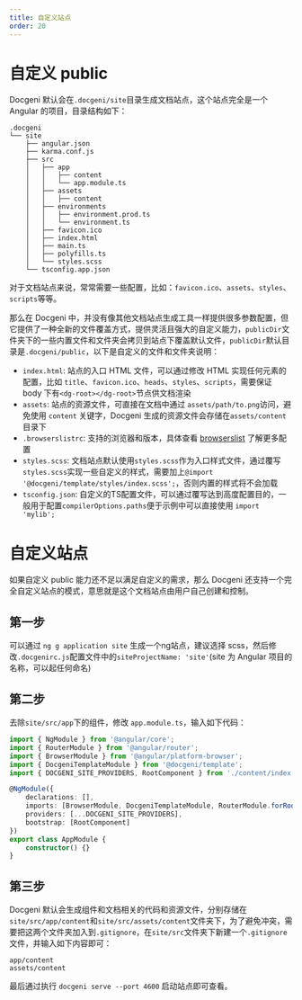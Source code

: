 ```yaml
---
title: 自定义站点
order: 20
---
```


# 自定义 public
Docgeni 默认会在`.docgeni/site`目录生成文档站点，这个站点完全是一个 Angular 的项目，目录结构如下：
```
.docgeni
└── site
    ├── angular.json
    ├── karma.conf.js
    ├── src
    │   ├── app
    │   │   ├── content
    │   │   └── app.module.ts
    │   ├── assets
    │   │   ├── content
    │   ├── environments
    │   │   ├── environment.prod.ts
    │   │   └── environment.ts
    │   ├── favicon.ico
    │   ├── index.html
    │   ├── main.ts
    │   ├── polyfills.ts
    │   └── styles.scss
    └── tsconfig.app.json
```

对于文档站点来说，常常需要一些配置，比如：`favicon.ico`、`assets`、`styles`、`scripts`等等。

那么在 Docgeni 中，并没有像其他文档站点生成工具一样提供很多参数配置，但它提供了一种全新的文件覆盖方式，提供灵活且强大的自定义能力，`publicDir`文件夹下的一些内置文件和文件夹会拷贝到站点下覆盖默认文件，`publicDir`默认目录是`.docgeni/public`，以下是自定义的文件和文件夹说明：

- `index.html`: 站点的入口 HTML 文件，可以通过修改 HTML 实现任何元素的配置，比如 `title`、`favicon.ico`、`heads`、`styles`、`scripts`，需要保证 body 下有`<dg-root></dg-root>`节点供文档渲染
- `assets`: 站点的资源文件，可直接在文档中通过 `assets/path/to.png`访问，避免使用 `content` 关键字，Docgeni 生成的资源文件会存储在`assets/content`目录下
- `.browserslistrc`: 支持的浏览器和版本，具体查看 [browserslist](https://github.com/browserslist/browserslist) 了解更多配置
- `styles.scss`: 文档站点默认使用`styles.scss`作为入口样式文件，通过覆写`styles.scss`实现一些自定义的样式，需要加上`@import '@docgeni/template/styles/index.scss';`，否则内置的样式将不会加载
- `tsconfig.json`: 自定义的TS配置文件，可以通过覆写达到高度配置目的，一般用于配置`compilerOptions.paths`便于示例中可以直接使用 `import 'mylib';`

# 自定义站点
如果自定义 public 能力还不足以满足自定义的需求，那么 Docgeni 还支持一个完全自定义站点的模式，意思就是这个文档站点由用户自己创建和控制。
## 第一步
可以通过 `ng g application site` 生成一个ng站点，建议选择 scss，然后修改`.docgenirc.js`配置文件中的`siteProjectName: 'site'`(site 为 Angular 项目的名称，可以起任何命名)

## 第二步
去除`site/src/app`下的组件，修改 `app.module.ts`，输入如下代码：

```ts
import { NgModule } from '@angular/core';
import { RouterModule } from '@angular/router';
import { BrowserModule } from '@angular/platform-browser';
import { DocgeniTemplateModule } from '@docgeni/template';
import { DOCGENI_SITE_PROVIDERS, RootComponent } from './content/index';

@NgModule({
    declarations: [],
    imports: [BrowserModule, DocgeniTemplateModule, RouterModule.forRoot([])],
    providers: [...DOCGENI_SITE_PROVIDERS],
    bootstrap: [RootComponent]
})
export class AppModule {
    constructor() {}
}
```
## 第三步
Docgeni 默认会生成组件和文档相关的代码和资源文件，分别存储在`site/src/app/content`和`site/src/assets/content`文件夹下，为了避免冲突，需要把这两个文件夹加入到`.gitignore`，在`site/src`文件夹下新建一个`.gitignore`文件，并输入如下内容即可：

```
app/content
assets/content
```
最后通过执行 `docgeni serve --port 4600` 启动站点即可查看。
